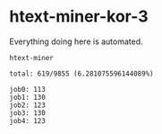 # htext-miner-kor-3

Everything doing here is automated.

```
htext-miner

total: 619/9855 (6.281075596144089%)

job0: 113
job1: 130
job2: 123
job3: 130
job4: 123
```